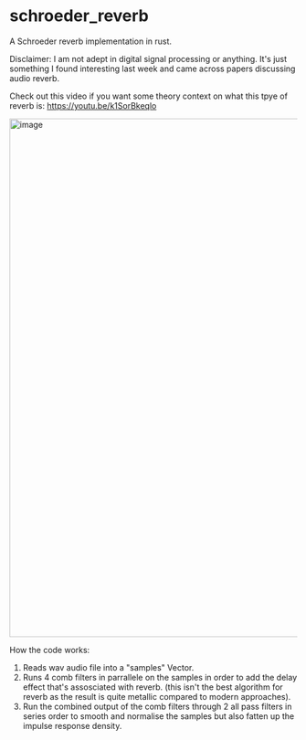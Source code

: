 # schroeder_reverb

A Schroeder reverb implementation in rust.

Disclaimer: I am not adept in digital signal processing or anything. It's just something I found interesting last week and came across papers discussing audio
reverb.

Check out this video if you want some theory context on what this tpye of reverb is: 
https://youtu.be/k1SorBkeqlo

<img width="908" alt="image" src="https://user-images.githubusercontent.com/56260075/180619109-e8577f47-099d-4f56-8e0f-d9953d768b64.png">



How the code works:

1. Reads wav audio file into a "samples" Vector.
2. Runs 4 comb filters in parrallele on the samples in order to add the delay effect that's assosciated with reverb.
(this isn't the best algorithm for reverb as the result is quite metallic compared to modern approaches).
3. Run the combined output of the comb filters through 2 all pass filters in series order to smooth and normalise the samples but also fatten up the impulse response density.



